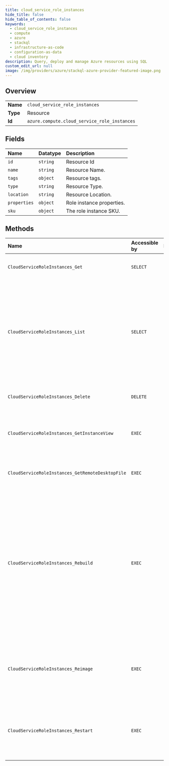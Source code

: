 ```yaml
---
title: cloud_service_role_instances
hide_title: false
hide_table_of_contents: false
keywords:
  - cloud_service_role_instances
  - compute
  - azure    
  - stackql
  - infrastructure-as-code
  - configuration-as-data
  - cloud inventory
description: Query, deploy and manage Azure resources using SQL
custom_edit_url: null
image: /img/providers/azure/stackql-azure-provider-featured-image.png
---
```

  
    

## Overview
<table><tbody>
<tr><td><b>Name</b></td><td><code>cloud_service_role_instances</code></td></tr>
<tr><td><b>Type</b></td><td>Resource</td></tr>
<tr><td><b>Id</b></td><td><code>azure.compute.cloud_service_role_instances</code></td></tr>
</tbody></table>

## Fields
| Name | Datatype | Description |
|:-----|:---------|:------------|
| `id` | `string` | Resource Id |
| `name` | `string` | Resource Name. |
| `tags` | `object` | Resource tags. |
| `type` | `string` | Resource Type. |
| `location` | `string` | Resource Location. |
| `properties` | `object` | Role instance properties. |
| `sku` | `object` | The role instance SKU. |
## Methods
| Name | Accessible by | Required Params | Description |
|:-----|:--------------|:----------------|:------------|
| `CloudServiceRoleInstances_Get` | `SELECT` | `cloudServiceName, resourceGroupName, roleInstanceName, subscriptionId` | Gets a role instance from a cloud service. |
| `CloudServiceRoleInstances_List` | `SELECT` | `cloudServiceName, resourceGroupName, subscriptionId` | Gets the list of all role instances in a cloud service. Use nextLink property in the response to get the next page of role instances. Do this till nextLink is null to fetch all the role instances. |
| `CloudServiceRoleInstances_Delete` | `DELETE` | `cloudServiceName, resourceGroupName, roleInstanceName, subscriptionId` | Deletes a role instance from a cloud service. |
| `CloudServiceRoleInstances_GetInstanceView` | `EXEC` | `cloudServiceName, resourceGroupName, roleInstanceName, subscriptionId` | Retrieves information about the run-time state of a role instance in a cloud service. |
| `CloudServiceRoleInstances_GetRemoteDesktopFile` | `EXEC` | `cloudServiceName, resourceGroupName, roleInstanceName, subscriptionId` | Gets a remote desktop file for a role instance in a cloud service. |
| `CloudServiceRoleInstances_Rebuild` | `EXEC` | `cloudServiceName, resourceGroupName, roleInstanceName, subscriptionId` | The Rebuild Role Instance asynchronous operation reinstalls the operating system on instances of web roles or worker roles and initializes the storage resources that are used by them. If you do not want to initialize storage resources, you can use Reimage Role Instance. |
| `CloudServiceRoleInstances_Reimage` | `EXEC` | `cloudServiceName, resourceGroupName, roleInstanceName, subscriptionId` | The Reimage Role Instance asynchronous operation reinstalls the operating system on instances of web roles or worker roles. |
| `CloudServiceRoleInstances_Restart` | `EXEC` | `cloudServiceName, resourceGroupName, roleInstanceName, subscriptionId` | The Reboot Role Instance asynchronous operation requests a reboot of a role instance in the cloud service. |
